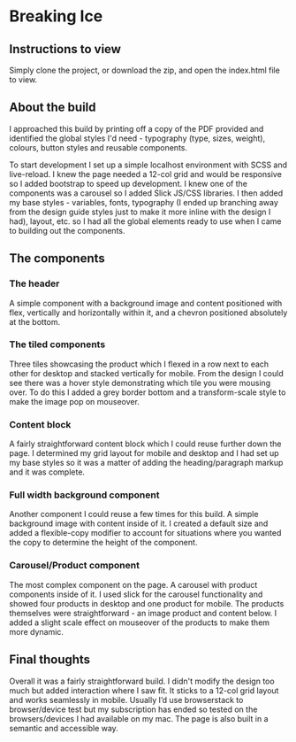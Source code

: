 # Breaking Ice

## Instructions to view

Simply clone the project, or download the zip, and open the index.html file to view.

## About the build

I approached this build by printing off a copy of the PDF provided and identified the global styles I'd need - typography (type, sizes, weight), colours, button styles and reusable components.

To start development I set up a simple localhost environment with SCSS and live-reload. I knew the page needed a 12-col grid and would be responsive so I added bootstrap to speed up development. I knew one of the components was a carousel so I added Slick JS/CSS libraries. I then added my base styles - variables, fonts, typography (I ended up branching away from the design guide styles just to make it more inline with the design I had), layout, etc. so I had all the global elements ready to use when I came to building out the components.

## The components

### The header

A simple component with a background image and content positioned with flex, vertically and horizontally within it, and a chevron positioned absolutely at the bottom.

### The tiled components

Three tiles showcasing the product which I flexed in a row next to each other for desktop and stacked vertically for mobile. From the design I could see there was a hover style demonstrating which tile you were mousing over. To do this I added a grey border bottom and a transform-scale style to make the image pop on mouseover.

### Content block

A fairly straightforward content block which I could reuse further down the page. I determined my grid layout for mobile and desktop and I had set up my base styles so it was a matter of adding the heading/paragraph markup and it was complete.

### Full width background component

Another component I could reuse a few times for this build. A simple background image with content inside of it. I created a default size and added a flexible-copy modifier to account for situations where you wanted the copy to determine the height of the component.

### Carousel/Product component

The most complex component on the page. A carousel with product components inside of it. I used slick for the carousel functionality and showed four products in desktop and one product for mobile. The products themselves were straightforward - an image product and content below. I added a slight scale effect on mouseover of the products to make them more dynamic.

## Final thoughts

Overall it was a fairly straightforward build. I didn't modify the design too much but added interaction where I saw fit. It sticks to a 12-col grid layout and works seamlessly in mobile. Usually I’d use browserstack to browser/device test but my subscription has ended so tested on the browsers/devices I had available on my mac. The page is also built in a semantic and accessible way.
